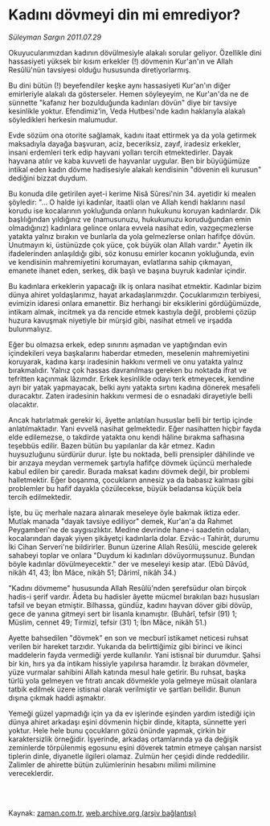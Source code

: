 # Kadını dövmeyi din mi emrediyor?

*Süleyman Sargın 2011.07.29*

<td class="columnist-detail">
<p>Okuyucularımızdan kadının dövülmesiyle alakalı sorular geliyor. Özellikle dini hassasiyeti yüksek bir kısım erkekler (!) dövmenin Kur'an'ın ve Allah Resûlü'nün tavsiyesi olduğu hususunda diretiyorlarmış.</p>
<p>
<div id="haberMetinDiv">
<p>Bu dini bütün (!) beyefendiler keşke aynı hassasiyeti Kur'an'ın diğer emirleriyle alakalı da gösterseler. Hemen söyleyeyim, ne Kur'an'da ne de sünnette "kafanız her bozulduğunda kadınları dövün" diye bir tavsiye kesinlikle yoktur. Efendimiz'in, Veda Hutbesi'nde kadın haklarıyla alakalı söyledikleri herkesin malumudur.
<p>Evde sözüm ona otorite sağlamak, kadını itaat ettirmek ya da yola getirmek maksadıyla dayağa başvuran, aciz, beceriksiz, zayıf, iradesiz erkekler, insani erdemleri terk edip hayvani yolları tercih etmektedirler. Dayak hayvana atılır ve kaba kuvveti de hayvanlar uygular. Ben bir büyüğümüze intikal eden kadın dövme hadisesiyle alakalı kendisinin "dövenin eli kurusun" dediğini bizzat duydum.
<p>Bu konuda dile getirilen ayet-i kerime Nisâ Sûresi'nin 34. ayetidir ki mealen şöyledir: "... O halde iyi kadınlar, itaatli olan ve Allah kendi haklarını nasıl korudu ise kocalarının yokluğunda onların hukukunu koruyan kadınlardır. Dik başlılığından yıldığınız ve (namusunuzu, hukukunuzu koruduğundan emin olmadığınız) kadınlara gelince onlara evvela nasihat edin, vazgeçmezlerse yatakta yalnız bırakın ve bunlarla da yola gelmezlerse onları hafifçe dövün. Unutmayın ki, üstünüzde çok yüce, çok büyük olan Allah vardır." Ayetin ilk ifadelerinden anlaşıldığı gibi, söz konusu emirler kocanın yokluğunda, evin ve kendisinin mahremiyetini korumayan, evlatlarına sahip çıkmayan, emanete ihanet eden, serkeş, dik başlı ve başına buyruk kadınlar içindir.
<p> Bu kadınlara erkeklerin yapacağı ilk iş onlara nasihat etmektir. Kadınlar bizim dünya ahiret yoldaşlarımız, hayat arkadaşlarımızdır. Çocuklarımızın terbiyesi, evimizin idaresi onlara emanettir. Biz herhangi bir eksiklerini gördüğümüzde, intikam almak, incitmek ya da rencide etmek kastıyla değil, problemi çözüp huzura kavuşmak niyetiyle bir mürşid gibi, nasihat etmeli ve irşadda bulunmalıyız.
<p>Eğer bu olmazsa erkek, edep sınırını aşmadan ve yaptığından evin içindekileri veya başkalarını haberdar etmeden, meselenin mahremiyetini koruyarak, kadına karşı iradesinin hakkını vermeli ve onu yatakta yalnız bırakmalıdır. Yalnız çok hassas davranılması gereken bu noktada ifrat ve tefritten kaçınmak lâzımdır. Erkek kesinlikle odayı terk etmeyecek, kendine ayrı bir yatak yapmayacak, belki aynı yatakta sırtını kadına dönerek mesafeli duracaktır. Zaten iradesinin hakkını vermesi de o esnadaki dirayetiyle belli olacaktır.
<p>Ancak hatırlatmak gerekir ki, âyette anlatılan hususlar belli bir tertip içinde anlatılmaktadır. Yani evvelâ nasihat gelmektedir. Eğer nasihatten hiçbir fayda elde edilemezse, o takdirde yatakta onu kendi hâline bırakma safhasına teşebbüs edilir. Bazen bütün bu yapılanlar da kâr etmez. Kadın huysuzluğunu sürdürür durur. İşte bu noktada, belli prensipler dâhilinde ve bir arızaya meydan vermemek şartıyla hafifçe dövmek üçüncü merhalede kabul edilen bir çaredir. Burada maksat kadını dövmek değil, bir problemi halletmektir. Eğer boşanma, çocukların annesiz ya da babasız kalması gibi problemler bu hafif dayakla çözülecekse, büyük beladansa küçük bela tercih edilmektedir.
<p>İşte, bu üç merhale nazara alınarak meseleye öyle bakmak iktiza eder. Mutlak manada "dayak tavsiye ediliyor" demek, Kur'an'a da Rahmet Peygamberi'ne de saygısızlıktır. Medine devrinde hane-i saadetin odaları, kocalarından dayak yiyen şikâyetçi kadınlarla dolar. Ezvâc-ı Tahirât, durumu İki Cihan Serveri'ne bildirirler. Bunun üzerine Allah Resûlü, mescide gelerek sahabeyi toplar ve onlara "Duydum ki kadınları dövüyormuşsunuz. Bundan böyle kadınlar dövülmeyecektir." der ve meseleyi kesip atar. (Ebû Dâvûd, nikâh 41, 43; İbn Mâce, nikâh 51; Dârimî, nikâh 34.)
<p>"Kadını dövmeme" hususunda Allah Resûlü'nden şerefsüdur olan birçok hadis-i şerif vardır. Âdeta bu hadisler âyette mücmel bırakılan bazı hususları tafsil ve beyan etmiştir. Bilhassa, gündüz, kadını hayvan döver gibi dövüp, gece de yanına gitmeyi sert bir lisanla kınamıştır. (Buhârî, tefsir (91) 1; Müslim, cennet 49; Tirmizî, tefsir (31) 1; İbn Mâce, nikâh 51.)
<p>Ayette bahsedilen "dövmek" en son ve mecburî istikamet neticesi ruhsat verilen bir hareket tarzıdır. Yukarıda da belirttiğimiz gibi birinci ve ikinci maddelerin fayda vermediği yerde kullanılır. Yani istisnaî bir durumdur. Şahsi bir kin, hırs ya da intikam hissiyle yapılırsa haramdır. İz bırakan dövmeler, yüze vurmalar sahibini Allah katında mesul hale getirir. Bu ruhsat, başka türlü yola gelmeyen ve fıtratı ancak dövmekle yola gelmeye müsait olanlara tatbik edilmek üzere istisnai olarak verilmiştir ve şartları bellidir. Bunun dışına çıkmak haddi aşmaktır.
<p>Yemeği güzel yapmadığı için ya da ev işlerinde eşinden yardım istediği için dünya ahiret arkadaşı eşini dövmenin hiçbir dinde, kitapta, sünnette yeri yoktur. Hele hele bunu çocukların gözü önünde yapmak, çirkin bir karaktersizlik örneğidir. İşyerinde, arkadaş ortamlarında ya da değişik zeminlerde törpülenmiş egosunu eşini döverek tatmin etmeye çalışan narsist tiplerin dinle, diyanetle ilgileri olamaz. Zulmün her çeşidi dinde reddedilir. Zalimler de ahirette bütün zulümlerinin hesabını milimi milimine vereceklerdir.</p></p></p></p></p></p></p></p></p></p></div>
</p>


<p><br>
		 </br></p></td>

Kaynak: [zaman.com.tr](http://zaman.com.tr/yazar.do?yazino=1162957), [web.archive.org (arşiv bağlantısı)](http://web.archive.org/web/20111213093219/http://zaman.com.tr/yazar.do?yazino=1162957)
